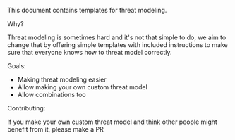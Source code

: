 This document contains templates for threat modeling.

Why?

Threat modeling is sometimes hard and it's not that simple to do, we aim to change that
by offering simple templates with included instructions to make sure that everyone knows how to threat model correctly.

Goals:

- Making threat modeling easier
- Allow making your own custom threat model
- Allow combinations too

Contributing:

If you make your own custom threat model and think other people might benefit from it, please make a PR
